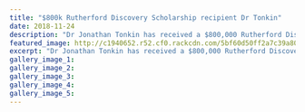 ```yaml
---
title: "$800k Rutherford Discovery Scholarship recipient Dr Tonkin"
date: 2018-11-24
description: "Dr Jonathan Tonkin has received a $800,000 Rutherford Discovery Scholarship for his ecological research programme..."
featured_image: http://c1940652.r52.cf0.rackcdn.com/5bf60d50ff2a7c39a8000b61/Jonathan-Tonkin-ex-chron-18-nov.jpg
excerpt: "Dr Jonathan Tonkin has received a $800,000 Rutherford Discovery Scholarship for his ecological research programme."
gallery_image_1: 
gallery_image_2: 
gallery_image_3: 
gallery_image_4: 
gallery_image_5: 
---
```

